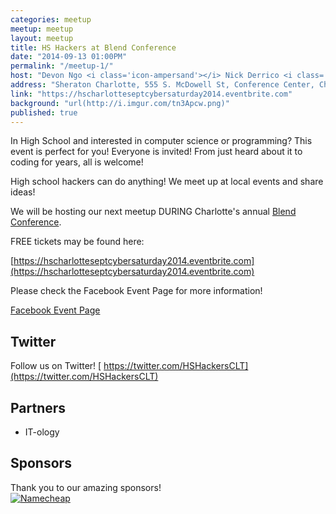 ```yaml
---
categories: meetup
meetup: meetup
layout: meetup
title: HS Hackers at Blend Conference
date: "2014-09-13 01:00PM"
permalink: "/meetup-1/"
host: "Devon Ngo <i class='icon-ampersand'></i> Nick Derrico <i class='icon-ampersand'></i> Abby Walker"
address: "Sheraton Charlotte, 555 S. McDowell St, Conference Center, Charlotte"
link: "https://hscharlotteseptcybersaturday2014.eventbrite.com"
background: "url(http://i.imgur.com/tn3Apcw.png)"
published: true
---
```


In High School and interested in computer science or programming? This event is perfect for you! Everyone is invited! From just heard about it to coding for years, all is welcome!


High school hackers can do anything! We meet up at local events and share ideas!


We will be hosting our next meetup DURING Charlotte's annual [Blend Conference](http://2014.blendconf.com/).


FREE tickets may be found here:

[https://hscharlotteseptcybersaturday2014.eventbrite.com](https://hscharlotteseptcybersaturday2014.eventbrite.com)





Please check the Facebook Event Page for more information!

<a href="https://www.facebook.com/events/508354909295479/" target="_blank" class="btn btn-facebook"><i class="icon-facebook"> </i>Facebook Event Page</a>





## Twitter

Follow us on Twitter!
[<i class='icon-twitter'></i> https://twitter.com/HSHackersCLT](https://twitter.com/HSHackersCLT)


## Partners
- IT-ology


## Sponsors
Thank you to our amazing sponsors! <br>
<a href="https://www.namecheap.com/"><img src="https://d331tbm4if940v.cloudfront.net/cdn/88/assets/img/logos/namecheap.png" alt="Namecheap"></a>
